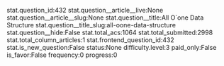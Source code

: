 stat.question_id:432
stat.question__article__live:None
stat.question__article__slug:None
stat.question__title:All O`one Data Structure
stat.question__title_slug:all-oone-data-structure
stat.question__hide:False
stat.total_acs:1064
stat.total_submitted:2998
stat.total_column_articles:1
stat.frontend_question_id:432
stat.is_new_question:False
status:None
difficulty.level:3
paid_only:False
is_favor:False
frequency:0
progress:0
